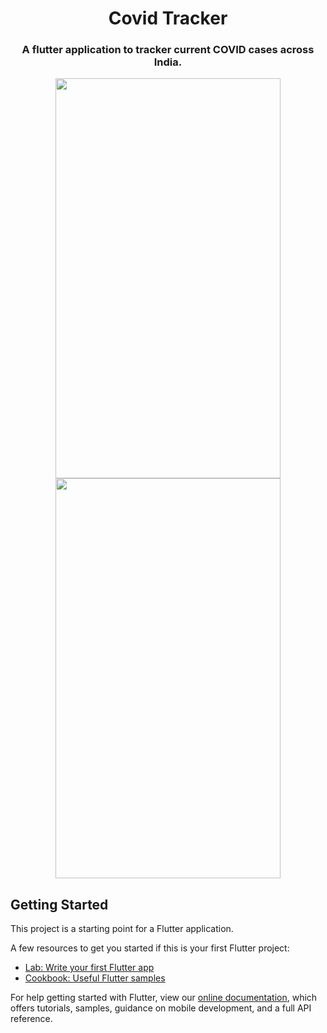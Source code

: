 <h1 align="center"> Covid Tracker </h1>
<h3 align="center"> A flutter application to tracker current COVID cases across India. </h3>

<p align="center"> 
  <img width="360" height="640" src="https://user-images.githubusercontent.com/63305824/136363114-778133fb-8f33-427e-adcc-5fc54076f895.png"/>
  <img width="360" height="640" src="https://user-images.githubusercontent.com/63305824/136363108-c472a3e8-2c6c-4bb2-891e-6ecba34b6d74.png"/>
</p>

## Getting Started

This project is a starting point for a Flutter application.

A few resources to get you started if this is your first Flutter project:

- [Lab: Write your first Flutter app](https://flutter.dev/docs/get-started/codelab)
- [Cookbook: Useful Flutter samples](https://flutter.dev/docs/cookbook)

For help getting started with Flutter, view our
[online documentation](https://flutter.dev/docs), which offers tutorials,
samples, guidance on mobile development, and a full API reference.
